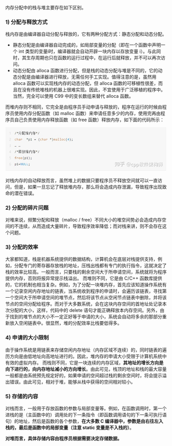 内存分配中的栈与堆主要存在如下区别。

### **1) 分配与释放方式**

栈内存是由编译器自动分配与释放的，它有两种分配方式：静态分配和动态分配。

- 静态分配是由编译器自动完成的，如局部变量的分配（即在一个函数中声明一个 int 类型的变量i时，编译器就会自动开辟一块内存以存放变量 i）。与此同时，其生存周期也只在函数的运行过程中，在运行后就释放，并不可以再次访问。
- 动态分配由 alloca 函数进行分配，但是栈的动态分配与堆是不同的，它的动态分配是由编译器进行释放，无需任何手工实现。值得注意的是，虽然用 alloca 函数可以实现栈内存的动态分配，但 alloca 函数的可移植性很差，而且在没有传统堆栈的机器上很难实现。因此，不宜使用于广泛移植的程序中。当然，完全可以使用 C99 中的变长数组来替代 alloca 函数。


而堆内存则不相同，它完全是由程序员手动申请与释放的，程序在运行的时候由程序员使用内存分配函数（如 malloc 函数）来申请任意多少的内存，使用完再由程序员自己负责使用内存释放函数（如 free 函数）释放内存，如下面的代码所示：



![0fa5140234f1984d29a27b2c34708ce3.png](image/0fa5140234f1984d29a27b2c34708ce3.png)

对栈内存的自动释放而言，虽然堆上的数据只要程序员不释放空间就可以一直访问，但是，如果一旦忘记了释放堆内存，那么将会造成内存泄漏，导致程序出现致命的潜在错误。

### **2) 分配的碎片问题**

对堆来说，频繁分配和释放（malloc / free）不同大小的堆空间势必会造成内存空间的不连续，从而造成大量碎片，导致程序效率降低；而对栈来讲，则不会存在这个问题。

### **3) 分配的效率**

大家都知道，栈是机器系统提供的数据结构，计算机会在底层对栈提供支持，例如，分配专门的寄存器存放栈的地址，压栈出栈都有专门的执行指令，这就决定了栈的效率比较高。一般而言，只要栈的剩余空间大于所申请空间，系统就将为程序提供内存，否则将报异常提示栈溢出。
而堆则不同，它是由 C/C++ 函数库提供的，它的机制也相当复杂。例如，为了分配一块堆内存，首先应该知道操作系统有一个记录空闲内存地址的链表，当系统收到程序的申请时，会遍历该链表，寻找第一个空间大于所申请空间的堆节点，然后将该节点从空闲节点链表中删除，并将该节点的空间分配给程序。而对于大多数系统，会在这块内存空间的首地址处记录本次分配的大小，这样，代码中的 delete 语句才能正确释放本内存空间。另外，由于找到的堆节点的大小不一定正好等于申请的大小，系统会自动将多余的那部分重新放入空闲链表中。很显然，堆的分配效率比栈要低得多。

### **4) 申请的大小限制**

由于操作系统是用链表来存储空闲内存地址（内存区域不连续）的，同时链表的遍历方向是由低地址向高地址进行的。因此，堆内存的申请大小受限于计算机系统中有效的虚拟内存。
而栈则不同，它是一块连续的内存区域，**其地址的增长方向是向下进行的，向内存地址减小的方向增长**。由此可见，栈顶的地址和栈的最大容量一般都是由系统预先规定好的，如果申请的空间超过栈的剩余空间时，将会提示溢出错误。由此可见，相对于堆，能够从栈中获得的空间相对较小。

### **5) 存储的内容**

对栈而言，一般用于存放函数的参数与局部变量等。例如，在函数调用时，第一个进栈的是（主函数中的）调用处的下一条指令（即函数调用语句的下一条可执行语句）的地址，然后是函数的各个参数，**在大多数 C 编译器中，参数是由右往左入栈的，最后是函数中的局部变量（注意 static 变量是不入栈的）**。

**对堆而言，具体存储内容由程序员根据需要决定存储数据。**